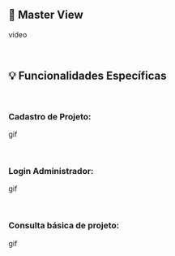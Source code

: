 ## 🔎 Master View

video

<br>

## 💡 Funcionalidades Específicas

<br>

### Cadastro de Projeto:

gif

<br>

### Login Administrador:

gif

<br>

### Consulta básica de projeto:

gif

<br>


